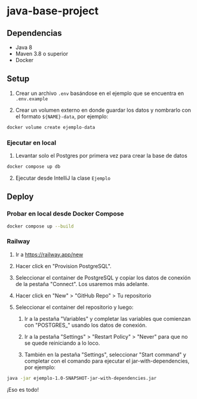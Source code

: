 # java-base-project

## Dependencias

- Java 8
- Maven 3.8 o superior
- Docker

## Setup

1. Crear un archivo `.env` basándose en el ejemplo que se encuentra en
`.env.example`

2. Crear un volumen externo en donde guardar los datos y nombrarlo con el 
formato `${NAME}-data`, por ejemplo:

```bash
docker volume create ejemplo-data
```

### Ejecutar en local

1. Levantar solo el Postgres por primera vez para crear la base de datos

```bash
docker compose up db
```

2. Ejecutar desde IntelliJ la clase `Ejemplo`

## Deploy

### Probar en local desde Docker Compose

```bash
docker compose up --build
```

### Railway

1. Ir a https://railway.app/new

2. Hacer click en "Provision PostgreSQL".

3. Seleccionar el container de PostgreSQL y copiar los datos de conexión de la
pestaña "Connect". Los usaremos más adelante.

4. Hacer click en "New" > "GitHub Repo" > Tu repositorio

5. Seleccionar el container del repositorio y luego:

   1. Ir a la pestaña "Variables" y completar las variables que comienzan con
   "POSTGRES_" usando los datos de conexión.

   2. Ir a la pestaña "Settings" > "Restart Policy" > "Never" para que no se
   quede reiniciando a lo loco.

   3. También en la pestaña "Settings", seleccionar "Start command" y completar
      con el comando para ejecutar el jar-with-dependencies, por ejemplo:

```bash
java -jar ejemplo-1.0-SNAPSHOT-jar-with-dependencies.jar
```

¡Eso es todo!
